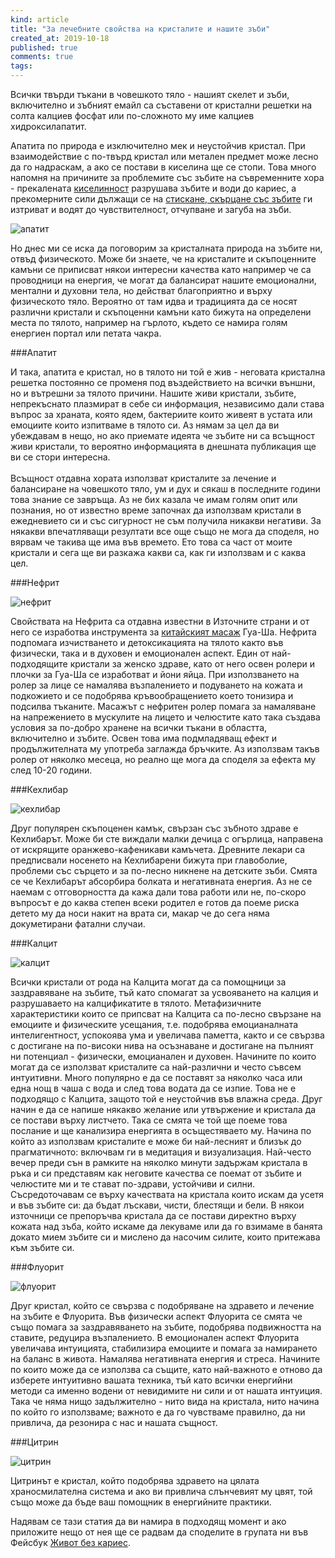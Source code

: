 ```yaml
---
kind: article
title: "За лечебните свойства на кристалите и нашите зъби"
created_at: 2019-10-18
published: true
comments: true
tags:
--- 
```

Всички твърди тъкани в човешкото тяло - нашият скелет и зъби, включително и зъбният емайл са съставени от кристални решетки на солта калциев фосфат или по-сложното му име калциев хидроксилапатит.<br />

Апатита по природа е изключително мек и неустойчив кристал. При взаимодействие с по-твърд кристал или метален предмет може лесно да го надраскам, а ако се постави в киселина ще се стопи. Това много напомня на причините за проблемите със зъбите на съвременните хора - прекалената [киселинност](https://bezkaries.com/blog/2016-04-07-кариес-и-слюнка/) разрушава зъбите и води до кариес, а прекомерните сили дължащи се на [стискане, скърцане със зъбите](https://bezkaries.com/blog/2018-11-05-скърцането-със-зъби-спасява-живота/) ги изтриват и водят до чувствителност, отчупване и загуба на зъби. 

![апатит](/images/posts/apatite.jpg)

<!-- more -->

Но днес ми се иска да поговорим за кристалната природа на зъбите ни, отвъд физическото. Може би знаете, че на кристалите и скъпоценните камъни се приписват някои интересни качества като например че са проводници на енергия, че могат да балансират нашите емоционални, ментални и духовни тела, но действат благоприятно и върху физическото тяло. Вероятно от там идва и традицията да се носят различни кристали и скъпоценни камъни като бижута на определени места по тялото, например на гърлото, където се намира голям енергиен портал или петата чакра.<br />

###Апатит

И така, апатита е кристал, но в тялото ни той е жив - неговата кристална решетка постоянно се променя под въздействието на всички външни, но и вътрешни за тялото причини. Нашите живи кристали, зъбите, непрекъснато плазмират в себе си информация, независимо дали става въпрос за храната, която ядем, бактериите които живеят в устата или емоциите които изпитваме в тялото си. Аз нямам за цел да ви убеждавам в нещо, но ако приемате идеята че зъбите ни са всъщност живи кристали, то вероятно информацията в днешната публикация ще ви се стори интересна.<br />
<br />
Всъщност отдавна хората използват кристалите за лечение и балансиране на човешкото тяло, ум и дух и сякаш в последните години това знание се завръща. Аз не бих казала че имам голям опит или познания, но от известно време започнах да използвам кристали в ежедневието си и със сигурност не съм получила никакви негативи. За някакви впечатляващи резултати все още също не мога да споделя, но вярвам че такива ще има във времето. Ето това са част от моите кристали и сега ще ви разкажа какви са, как ги използвам и с каква цел.<br />


###Нефрит

![нефрит](/images/posts/jade.jpg)

Свойствата на Нефрита са отдавна известни в Източните страни и от него се изработва инструмента за [китайският масаж](https://bezkaries.com/blog/2019-07-17-зъбите-и-ктм/) Гуа-Ша. Нефрита подпомага изчистването и детоксикацията на тялото както във физически, така и в духовен и емоционален аспект. Един от най-подходящите кристали за женско здраве, като от него освен ролери и плочки за Гуа-Ша се изработват и йони яйца. При използването на ролер за лице се намалява възпалението и подуването на кожата и подкожието и се подобрява кръвообращението което тонизира и подсилва тъканите. Масажът с нефритен ролер помага за намаляване на напрежението в мускулите на лицето и челюстите като така създава условия за по-добро хранене на всички тъкани в областта, включително и зъбите. Освен това има подмладяващ ефект и продължителната му употреба заглажда бръчките. Аз използвам такъв ролер от няколко месеца, но реално ще мога да споделя за ефекта му след 10-20 години.

###Кехлибар

![кехлибар](/images/posts/amber.jpg)

Друг популярен скъпоценен камък, свързан със зъбното здраве е Кехлибарът. Може би сте виждали малки дечица с огърлица, направена от искрящите оранжево-кафеникави камъчета. Древните лекари са предписвали носенето на Кехлибарени бижута при главоболие, проблеми със сърцето и за по-лесно никнене на детските зъби. Смята се че Кехлибарът абсорбира болката и негативната енергия. Аз не се наемам с отговорността да кажа дали това работи или не, по-скоро въпросът е до каква степен всеки родител е готов да поеме риска детето му да носи накит на врата си, макар че до сега няма докуметирани фатални случаи.


###Калцит

![калцит](/images/posts/calcite.jpg)

Всички кристали от рода на Калцита могат да са помощници за заздравяване на зъбите, тъй като спомагат за усвояването на калция и разрушаваето на калцификатите в тялото. Метафизичните характеристики които се припсват на Калцита са по-лесно свързане на емоциите и физическите усещания, т.е. подобрява емоцианалната интелигентност, успокоява ума и увеличава паметта, както и се свързва с достигане на по-високи нива на осъзнаване и достигане на пълният ни потенциал - физически, емоцианален и духовен.
Начините по които могат да се използват кристалите са най-различни и често съвсем интуитивни. Много популярно е да се поставят за няколко часа или една нощ в чаша с вода и след това водата да се изпие. Това не е подходящо с Калцита, защото той е неустойчив във влажна среда. Друг начин е да се напише някакво желание или утвържение и кристала да се постави върху листчето. Така се смята че той ще поеме това послание и ще канализира енергията в осъщестяваето му. Начина по който аз използвам кристалите е може би най-лесният и близък до прагматичното: включвам ги в медитация и визуализация. Най-често вечер преди сън в рамките на няколко минути задържам кристала в ръка и си представям как неговите качества се поемат от зъбите и челюстите ми и те стават по-здрави, устойчиви и силни. Съсредоточавам се върху качествата на кристала които искам да усетя и във зъбите си: да бъдат лъскави, чисти, блестящи и бели. В някои източници се препоръчва кристала да се постави директно върху кожата над зъба, който искаме да лекуваме или да го взимаме в банята докато мием зъбите си и мислено да насочим силите, които притежава към зъбите си. 

###Флуорит

![флуорит](/images/posts/fluorite.jpg)

Друг кристал, който се свързва с подобряване на здравето и лечение на зъбите е Флуорита.
Във физически аспект Флуорита се смята че също помага за заздравяването на зъбите, подобрява подвижността на ставите, редуцира възпалението. В емоционален аспект Флуорита увеличава интуицията, стабилизира емоциите и помага за намирането на баланс в живота. Намалява негативната енергия и стреса. Начините по които може да се използва са същите, като най-важното е отново да изберете интуитивно вашата техника, тъй като всички енергийни методи са именно водени от невидимите ни сили и от нашата интуиция. Така че няма нищо задължително - нито вида на кристала, нито начина по който го използваме; важното е да го чувстваме правилно, да ни привлича, да резонира с нас и нашата същност.

###Цитрин

![цитрин](/images/posts/citrine.jpg)

Цитринът е кристал, който подобрява здравето на цялата храносмилателна система и ако ви привлича слънчевият му цвят, той също може да бъде ваш помощник в енергийните практики. 

Надявам се тази статия да ви намира в подходящ момент и ако приложите нещо от нея ще се радвам да споделите в групата ни във Фейсбук [Живот без кариес](https://www.facebook.com/groups/304559753355093/?source_id=128777267167462).

